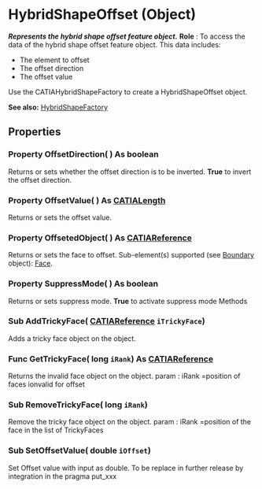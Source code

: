 # HybridShapeOffset (Object)

**_Represents the hybrid shape offset feature object._**
**Role** : To access the data of the hybrid shape offset feature object. This data includes:

  * The element to offset
  * The offset direction
  * The offset value

Use the CATIAHybridShapeFactory to create a HybridShapeOffset object.

**See also:**      [HybridShapeFactory](../GSMInterfaces/interface_HybridShapeFactory_68680.md)

## Properties

### Property **OffsetDirection**( ) As boolean

Returns or sets whether the offset direction is to be inverted.
**True** to invert the offset direction.  
### Property **OffsetValue**( ) As [CATIALength](../KnowledgeInterfaces/interface_Length_8108.md)

Returns or sets the offset value.  
### Property **OffsetedObject**( ) As [CATIAReference](../InfInterfaces/interface_Reference_17481.md)

Returns or sets the face to offset.
Sub-element(s) supported (see [Boundary](../MecModInterfaces/interface_Boundary_14542.md) object): [Face](../MecModInterfaces/interface_Face_3398.md).  
### Property **SuppressMode**( ) As boolean

Returns or sets suppress mode.
**True** to activate suppress mode  Methods

### Sub **AddTrickyFace**( [CATIAReference](../InfInterfaces/interface_Reference_17481.md)  `iTrickyFace`)

Adds a tricky face object on the object.  
### Func **GetTrickyFace**( long  `iRank`) As [CATIAReference](../InfInterfaces/interface_Reference_17481.md)

Returns the invalid face object on the object.
param : iRank =position of faces ionvalid for offset  
### Sub **RemoveTrickyFace**( long  `iRank`)

Remove the tricky face object on the object.
param : iRank =position of the face in the list of TrickyFaces  
### Sub **SetOffsetValue**( double  `iOffset`)

Set Offset value with input as double.
To be replace in further release by integration in the pragma put_xxx